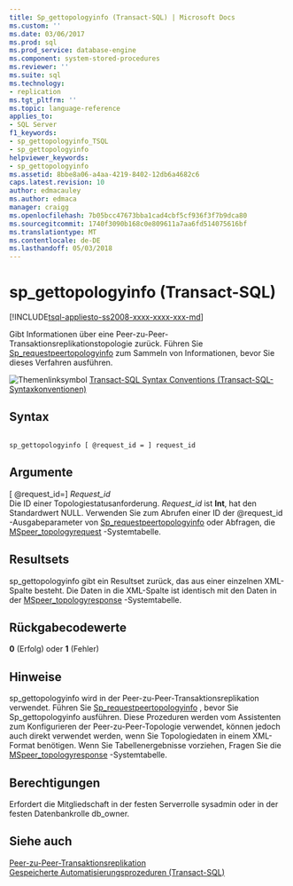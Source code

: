 ```yaml
---
title: Sp_gettopologyinfo (Transact-SQL) | Microsoft Docs
ms.custom: ''
ms.date: 03/06/2017
ms.prod: sql
ms.prod_service: database-engine
ms.component: system-stored-procedures
ms.reviewer: ''
ms.suite: sql
ms.technology:
- replication
ms.tgt_pltfrm: ''
ms.topic: language-reference
applies_to:
- SQL Server
f1_keywords:
- sp_gettopologyinfo_TSQL
- sp_gettopologyinfo
helpviewer_keywords:
- sp_gettopologyinfo
ms.assetid: 8bbe8a06-a4aa-4219-8402-12db6a4682c6
caps.latest.revision: 10
author: edmacauley
ms.author: edmaca
manager: craigg
ms.openlocfilehash: 7b05bcc47673bba1cad4cbf5cf936f3f7b9dca80
ms.sourcegitcommit: 1740f3090b168c0e809611a7aa6fd514075616bf
ms.translationtype: MT
ms.contentlocale: de-DE
ms.lasthandoff: 05/03/2018
---
```

# <a name="spgettopologyinfo-transact-sql"></a>sp_gettopologyinfo (Transact-SQL)
[!INCLUDE[tsql-appliesto-ss2008-xxxx-xxxx-xxx-md](../../includes/tsql-appliesto-ss2008-xxxx-xxxx-xxx-md.md)]

  Gibt Informationen über eine Peer-zu-Peer-Transaktionsreplikationstopologie zurück. Führen Sie [Sp_requestpeertopologyinfo](../../relational-databases/system-stored-procedures/sp-requestpeertopologyinfo-transact-sql.md) zum Sammeln von Informationen, bevor Sie dieses Verfahren ausführen.  
  
 ![Themenlinksymbol](../../database-engine/configure-windows/media/topic-link.gif "Topic link icon") [Transact-SQL Syntax Conventions (Transact-SQL-Syntaxkonventionen)](../../t-sql/language-elements/transact-sql-syntax-conventions-transact-sql.md)  
  
## <a name="syntax"></a>Syntax  
  
```  
  
sp_gettopologyinfo [ @request_id = ] request_id  
```  
  
## <a name="arguments"></a>Argumente  
 [ @request_id=] *Request_id*  
 Die ID einer Topologiestatusanforderung. *Request_id* ist **Int**, hat den Standardwert NULL. Verwenden Sie zum Abrufen einer ID der @request_id -Ausgabeparameter von [Sp_requestpeertopologyinfo](../../relational-databases/system-stored-procedures/sp-requestpeertopologyinfo-transact-sql.md) oder Abfragen, die [MSpeer_topologyrequest](../../relational-databases/system-tables/mspeer-topologyrequest-transact-sql.md) -Systemtabelle.  
  
## <a name="result-sets"></a>Resultsets  
 sp_gettopologyinfo gibt ein Resultset zurück, das aus einer einzelnen XML-Spalte besteht. Die Daten in die XML-Spalte ist identisch mit den Daten in der [MSpeer_topologyresponse](../../relational-databases/system-tables/mspeer-topologyresponse-transact-sql.md) -Systemtabelle.  
  
## <a name="return-code-values"></a>Rückgabecodewerte  
 **0** (Erfolg) oder **1** (Fehler)  
  
## <a name="remarks"></a>Hinweise  
 sp_gettopologyinfo wird in der Peer-zu-Peer-Transaktionsreplikation verwendet. Führen Sie [Sp_requestpeertopologyinfo](../../relational-databases/system-stored-procedures/sp-requestpeertopologyinfo-transact-sql.md) , bevor Sie Sp_gettopologyinfo ausführen. Diese Prozeduren werden vom Assistenten zum Konfigurieren der Peer-zu-Peer-Topologie verwendet, können jedoch auch direkt verwendet werden, wenn Sie Topologiedaten in einem XML-Format benötigen. Wenn Sie Tabellenergebnisse vorziehen, Fragen Sie die [MSpeer_topologyresponse](../../relational-databases/system-tables/mspeer-topologyresponse-transact-sql.md) -Systemtabelle.  
  
## <a name="permissions"></a>Berechtigungen  
 Erfordert die Mitgliedschaft in der festen Serverrolle sysadmin oder in der festen Datenbankrolle db_owner.  
  
## <a name="see-also"></a>Siehe auch  
 [Peer-zu-Peer-Transaktionsreplikation](../../relational-databases/replication/transactional/peer-to-peer-transactional-replication.md)   
 [Gespeicherte Automatisierungsprozeduren &#40;Transact-SQL&#41;](../../relational-databases/system-stored-procedures/replication-stored-procedures-transact-sql.md)  
  
  
